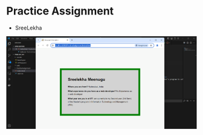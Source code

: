 # Practice Assignment 

* SreeLekha

!["PracticeAssignment"](./images/PracticeAssignment.png "Practice Assignment")